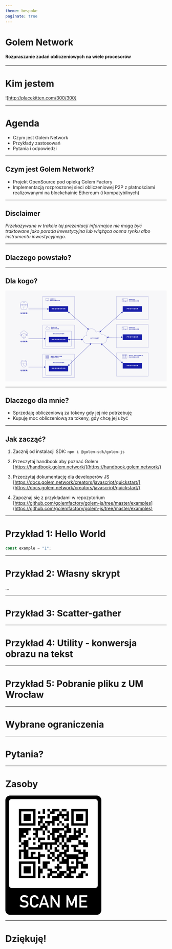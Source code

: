 ```yaml
---
theme: bespoke
paginate: true
---
```

# Golem Network
#### Rozpraszanie zadań obliczeniowych na wiele procesorów

---
# Kim jestem

![http://placekitten.com/300/300]

---
# Agenda

- Czym jest Golem Network
- Przykłady zastosowań
- Pytania i odpowiedzi

---
## Czym jest Golem Network?

* Projekt OpenSource pod opieką Golem Factory
* Implementacją rozproszonej sieci obliczeniowej P2P z płatnościami realizowanymi na blockchainie Ethereum (i kompatybilnych)

---
## Disclaimer

_Przekazywane w trakcie tej prezentacji informajce nie mogą być traktowane jako porada inwestycyjna lub wiążąca ocena rynku albo instrumentu inwestycyjnego._

---
## Dlaczego powstało?

---
## Dla kogo?

![width:600px](assets/big-picture.png)

---
## Dlaczego dla mnie?

* Sprzedaję obliczeniową za tokeny gdy jej nie potrzebuję
* Kupuję moc obliczeniową za tokeny, gdy chcę jej użyć

---
## Jak zacząć?

1. Zacznij od instalacji SDK:
  `npm i @golem-sdk/golem-js`
  
2. Przeczytaj handbook aby poznać Golem
  [https://handbook.golem.network/](https://handbook.golem.network/)
  
3. Przeczytaj dokumentację dla developerów JS
  [https://docs.golem.network/creators/javascript/quickstart/](https://docs.golem.network/creators/javascript/quickstart/)
  
4. Zapoznaj się z przykładami w repozytorium
  [https://github.com/golemfactory/golem-js/tree/master/examples](https://github.com/golemfactory/golem-js/tree/master/examples)

---
# Przykład 1: Hello World

```typescript
const example = "1";
```

---
# Przykład 2: Własny skrypt

...

---
# Przykład 3: Scatter-gather

---
# Przykład 4: Utility - konwersja obrazu na tekst


---
# Przykład 5: Pobranie pliku z UM Wrocław

---
# Wybrane ograniczenia

---
# Pytania?

---
# Zasoby


![width:300px](assets/repo-qr.png)

---
# Dziękuję!